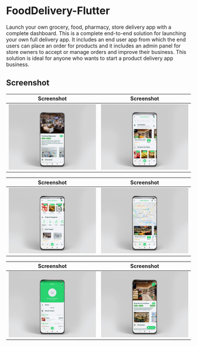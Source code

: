 # FoodDelivery-Flutter

Launch your own grocery, food, pharmacy, store delivery app with a complete dashboard. This is a complete end-to-end solution for launching your own full delivery app. It includes an end user app from which the end users can place an order for products and it includes an admin panel for store owners to accept or manage orders and improve their business. This solution is ideal for anyone who wants to start a product delivery app business.

## Screenshot

|                Screenshot               | Screenshot |
|:---------------------------------------:|:-------------------------------------:|
| ![screenshot](screens/screen_1.jpg)   | ![screenshot](screens/screen_3.jpg)     |

|                Screenshot               | Screenshot |
|:---------------------------------------:|:-------------------------------------:|
| ![screenshot](screens/screen_4.jpg)   | ![screenshot](screens/screen_5.jpg)     |

|                Screenshot               | Screenshot |
|:---------------------------------------:|:-------------------------------------:|
| ![screenshot](screens/screen_2.jpg)   | ![screenshot](screens/screen_6.jpg)     |
